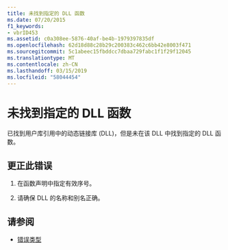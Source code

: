 ```yaml
---
title: 未找到指定的 DLL 函数
ms.date: 07/20/2015
f1_keywords:
- vbrID453
ms.assetid: c0a308ee-5876-40af-be4b-1979397835df
ms.openlocfilehash: 62d18d88c28b29c200383c462c6bb42e8003f471
ms.sourcegitcommit: 5c1abeec15fbddcc7dbaa729fabc1f1f29f12045
ms.translationtype: MT
ms.contentlocale: zh-CN
ms.lasthandoff: 03/15/2019
ms.locfileid: "58044454"
---
```

# <a name="specified-dll-function-not-found"></a>未找到指定的 DLL 函数
已找到用户库引用中的动态链接库 (DLL)，但是未在该 DLL 中找到指定的 DLL 函数。  
  
## <a name="to-correct-this-error"></a>更正此错误  
  
1.  在函数声明中指定有效序号。  
  
2.  请确保 DLL 的名称和别名正确。  
  
## <a name="see-also"></a>请参阅

- [错误类型](../../visual-basic/programming-guide/language-features/error-types.md)
